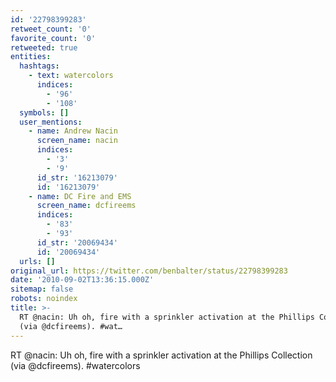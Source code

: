 ```yaml
---
id: '22798399283'
retweet_count: '0'
favorite_count: '0'
retweeted: true
entities:
  hashtags:
    - text: watercolors
      indices:
        - '96'
        - '108'
  symbols: []
  user_mentions:
    - name: Andrew Nacin
      screen_name: nacin
      indices:
        - '3'
        - '9'
      id_str: '16213079'
      id: '16213079'
    - name: DC Fire and EMS
      screen_name: dcfireems
      indices:
        - '83'
        - '93'
      id_str: '20069434'
      id: '20069434'
  urls: []
original_url: https://twitter.com/benbalter/status/22798399283
date: '2010-09-02T13:36:15.000Z'
sitemap: false
robots: noindex
title: >-
  RT @nacin: Uh oh, fire with a sprinkler activation at the Phillips Collection
  (via @dcfireems). #wat…
---
```


RT @nacin: Uh oh, fire with a sprinkler activation at the Phillips Collection (via @dcfireems). #watercolors